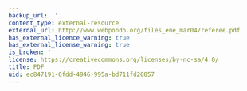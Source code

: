 ```yaml
---
backup_url: ''
content_type: external-resource
external_url: http://www.webpondo.org/files_ene_mar04/referee.pdf
has_external_licence_warning: true
has_external_license_warning: true
is_broken: ''
license: https://creativecommons.org/licenses/by-nc-sa/4.0/
title: PDF
uid: ec847191-6fdd-4946-995a-bd711fd20857
---
```

